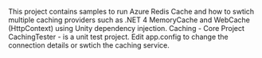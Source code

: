 This project contains samples to run Azure Redis Cache and how to swtich multiple caching providers such as .NET 4 MemoryCache and WebCache (HttpContext) using Unity dependency injection.
Caching - Core Project
CachingTester - is a unit test project.  Edit app.config to change the connection details or swtich the caching service.
